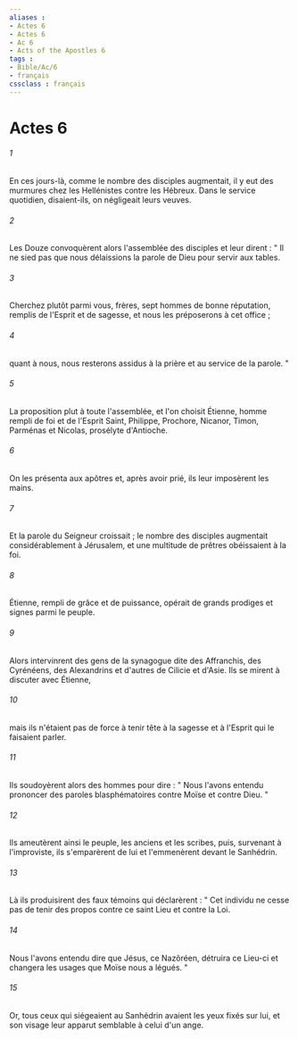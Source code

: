 ```yaml
---
aliases : 
- Actes 6
- Actes 6
- Ac 6
- Acts of the Apostles 6
tags : 
- Bible/Ac/6
- français
cssclass : français
---
```


# Actes 6

###### 1
En ces jours-là, comme le nombre des disciples augmentait, il y eut des murmures chez les Hellénistes contre les Hébreux. Dans le service quotidien, disaient-ils, on négligeait leurs veuves. 
###### 2
Les Douze convoquèrent alors l'assemblée des disciples et leur dirent : " Il ne sied pas que nous délaissions la parole de Dieu pour servir aux tables. 
###### 3
Cherchez plutôt parmi vous, frères, sept hommes de bonne réputation, remplis de l'Esprit et de sagesse, et nous les préposerons à cet office ; 
###### 4
quant à nous, nous resterons assidus à la prière et au service de la parole. " 
###### 5
La proposition plut à toute l'assemblée, et l'on choisit Étienne, homme rempli de foi et de l'Esprit Saint, Philippe, Prochore, Nicanor, Timon, Parménas et Nicolas, prosélyte d'Antioche. 
###### 6
On les présenta aux apôtres et, après avoir prié, ils leur imposèrent les mains. 
###### 7
Et la parole du Seigneur croissait ; le nombre des disciples augmentait considérablement à Jérusalem, et une multitude de prêtres obéissaient à la foi. 
###### 8
Étienne, rempli de grâce et de puissance, opérait de grands prodiges et signes parmi le peuple. 
###### 9
Alors intervinrent des gens de la synagogue dite des Affranchis, des Cyrénéens, des Alexandrins et d'autres de Cilicie et d'Asie. Ils se mirent à discuter avec Étienne, 
###### 10
mais ils n'étaient pas de force à tenir tête à la sagesse et à l'Esprit qui le faisaient parler. 
###### 11
Ils soudoyèrent alors des hommes pour dire : " Nous l'avons entendu prononcer des paroles blasphématoires contre Moïse et contre Dieu. " 
###### 12
Ils ameutèrent ainsi le peuple, les anciens et les scribes, puis, survenant à l'improviste, ils s'emparèrent de lui et l'emmenèrent devant le Sanhédrin. 
###### 13
Là ils produisirent des faux témoins qui déclarèrent : " Cet individu ne cesse pas de tenir des propos contre ce saint Lieu et contre la Loi. 
###### 14
Nous l'avons entendu dire que Jésus, ce Nazôréen, détruira ce Lieu-ci et changera les usages que Moïse nous a légués. " 
###### 15
Or, tous ceux qui siégeaient au Sanhédrin avaient les yeux fixés sur lui, et son visage leur apparut semblable à celui d'un ange. 
